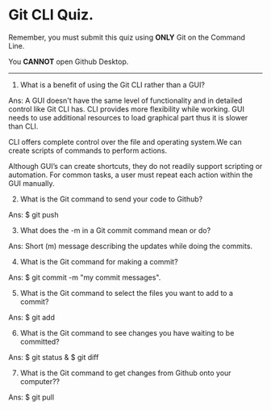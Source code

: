 # Git CLI Quiz.

Remember, you must submit this quiz using **ONLY** Git on the Command Line.

You **CANNOT** open Github Desktop.

---

1. What is a benefit of using the Git CLI rather than a GUI?

<!-- Write your answer here -->

Ans: A GUI doesn't have the same level of functionality and in detailed control like Git CLI has. CLI provides more flexibility while working.
GUI needs to use additional resources to load graphical part thus it is slower than CLI.

CLI offers complete control over the file and operating system.We can create scripts of commands to perform actions.

Although GUI’s can create shortcuts, they do not readily support scripting or automation. For common tasks, a user must repeat each action within the GUI manually.

2. What is the Git command to send your code to Github?

<!-- Write your answer here -->

Ans: $ git push <REMOTENAME><BRANCHNAME>

3. What does the -m in a Git commit command mean or do?

<!-- Write your answer here -->

Ans: Short (m) message describing the updates while doing the commits.

4.  What is the Git command for making a commit?

<!-- Write your answer here -->

Ans: $ git commit -m "my commit messages".

5. What is the Git command to select the files you want to add to a commit?

<!-- Write your answer here -->

Ans: $ git add <filename>

6. What is the Git command to see changes you have waiting to be committed?

<!-- Write your answer here -->

Ans: $ git status & $ git diff

7. What is the Git command to get changes from Github onto your computer??

<!-- Write your answer here -->

Ans: $ git pull <remotename><branchname>

<!--answered all questions-->
